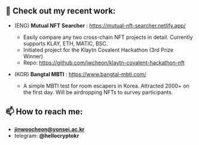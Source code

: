 ## 👋 Check out my recent work:

- (ENG) **Mutual NFT Searcher** : https://mutual-nft-searcher.netlify.app/
  - Easily compare any two cross-chain NFT projects in detail. Currently supports KLAY, ETH, MATIC, BSC.
  - Initiated project for the Klaytn Covalent Hackathon (3rd Prize Winner)
  - Repo: https://github.com/jwcheon/klaytn-covalent-hackathon-nft

- (KOR) **Bangtal MBTI** : https://www.bangtal-mbti.com/
  - A simple MBTI test for room escapers in Korea. Attracted 2000+ on the first day. Will be airdropping NFTs to survey participants.


## 📫 How to reach me:
- **jinwoocheon@yonsei.ac.kr**
- telegram: **@hellocryptokr**
